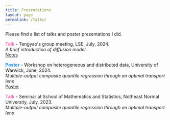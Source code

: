 ```yaml
---
title: Presentations
layout: page
permalink: /talks/
---
```


Please find a list of talks and poster presentations I did. 

<span style = "font-weight: bold; color: #FF69B4">Talk</span> - Tengyao's group meeting, LSE, July, 2024. <br /> *A brief introduction of diffusion model.* <br /> [Notes](/assets/papers/DM.pdf)

<span style = "font-weight: bold;  color: #1E90FF">Poster</span> - Workshop on heterogeneous and distributed data, University of Warwick, June, 2024. <br /> *Multiple-output composite quantile regression through an optimal transport lens* <br /> [Poster](/assets/papers/yang24_poster.pdf)

<span style = "font-weight: bold;  color: #FF69B4">Talk</span> - Seminar at School of Mathematics and Statistics, Notheast Normal University, July, 2023. <br /> *Multiple-output composite quantile regression through an optimal transport lens* <br />

